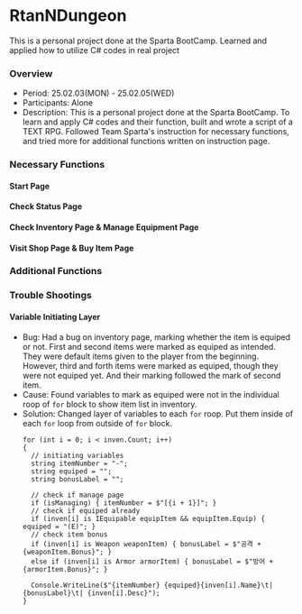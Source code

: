 # RtanNDungeon
This is a personal project done at the Sparta BootCamp. Learned and applied how to utilize C# codes in real project


### Overview
- Period: 25.02.03(MON) - 25.02.05(WED)
- Participants: Alone
- Description:
  This is a personal project done at the Sparta BootCamp. To learn and apply C# codes and their function, built and wrote a script of a TEXT RPG.
  Followed Team Sparta's instruction for necessary functions, and tried more for additional functions written on instruction page.


### Necessary Functions
#### Start Page

#### Check Status Page

#### Check Inventory Page & Manage Equipment Page

#### Visit Shop Page & Buy Item Page 


### Additional Functions
####


### Trouble Shootings
#### Variable Initiating Layer
- Bug: Had a bug on inventory page, marking whether the item is equiped or not. First and second items were marked as equiped as intended. They were default items given to the player from the beginning. However, third and forth items were marked as equiped, though they were not equiped yet. And their marking followed the mark of second item.
- Cause: Found variables to mark as equiped were not in the individual roop of `for` block to show item list in inventory.
- Solution: Changed layer of variables to each `for` roop. Put them inside of each `for` loop from outside of `for` block.
  ```
  for (int i = 0; i < inven.Count; i++)
  {
    // initiating variables
    string itemNumber = "-";
    string equiped = "";
    string bonusLabel = "";

    // check if manage page
    if (isManaging) { itemNumber = $"[{i + 1}]"; }
    // check if equiped already
    if (inven[i] is IEquipable equipItem && equipItem.Equip) { equiped = "(E)"; }
    // check item bonus
    if (inven[i] is Weapon weaponItem) { bonusLabel = $"공격 +{weaponItem.Bonus}"; }
    else if (inven[i] is Armor armorItem) { bonusLabel = $"방어 +{armorItem.Bonus}"; }

    Console.WriteLine($"{itemNumber} {equiped}{inven[i].Name}\t| {bonusLabel}\t| {inven[i].Desc}");
  }
  ```
